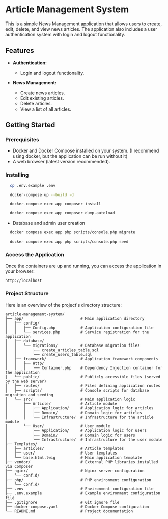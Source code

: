 # Article Management System

This is a simple News Management application that allows users to create, edit, delete, and view news articles. The
application also includes a user authentication system with login and logout functionality.

## Features

- **Authentication:**
    - Login and logout functionality.

- **News Management:**
    - Create news articles.
    - Edit existing articles.
    - Delete articles.
    - View a list of all articles.

## Getting Started

### Prerequisites
- Docker and Docker Compose installed on your system. (I recommend using docker, but the application can be run without it)
- A web browser (latest version recommended).


### Installing

 ```bash
   cp .env.example .env
   ```

 ```bash
   docker-compose up --build -d
   ```

 ```bash
   docker-compose exec app composer install           
   ```

 ```bash
   docker compose exec app composer dump-autoload     
   ```

* Database and admin user creation

 ```bash
   docker compose exec app php scripts/console.php migrate
   ```

 ```bash
   docker compose exec app php scripts/console.php seed 
   ```

### Access the Application

Once the containers are up and running, you can access the application in your browser:

```
http://localhost
```

### Project Structure

Here is an overview of the project's directory structure:
```plaintext
article-management-system/
├── app/                         # Main application directory
│   ├── config/
│   │   ├── Config.php           # Application configuration file
│   │   └── services.php         # Service registration for the application
│   ├── database/
│   │   └── migrations/          # Database migration files
│   │       ├── create_articles_table.sql
│   │       └── create_users_table.sql
│   ├── framework/               # Application framework components
│   │   ├── Http/
│   │   │   └── Container.php    # Dependency Injection container for the application
│   └── public/                  # Publicly accessible files (served by the web server)
│   ├── routes/                  # Files defining application routes
│   ├── scripts/                 # Console scripts for database migration and seeding
│   └── src/                     # Main application logic
│       ├── Article/             # Article module
│       │   ├── Application/     # Application logic for articles
│       │   ├── Domain/          # Domain logic for articles
│       │   └── Infrastructure/  # Infrastructure for the article module
│       └── User/                # User module
│           ├── Application/     # Application logic for users
│           ├── Domain/          # Domain logic for users
│           └── Infrastructure/  # Infrastructure for the user module
├── Templates/
│   ├── articles/                # Article templates
│   ├── user/                    # User templates
│   └── base.html.twig           # Main application template
├── vendor/                      # External PHP libraries installed via Composer
├── nginx/                       # Nginx server configuration
│   └── conf.d/
├── php/                         # PHP environment configuration
│   └── conf.d/
├── .env                         # Environment configuration file
├── .env.example                 # Example environment configuration file
├── .gitignore                   # Git ignore file
├── docker-compose.yaml          # Docker Compose configuration
└── README.md                    # Project documentation
